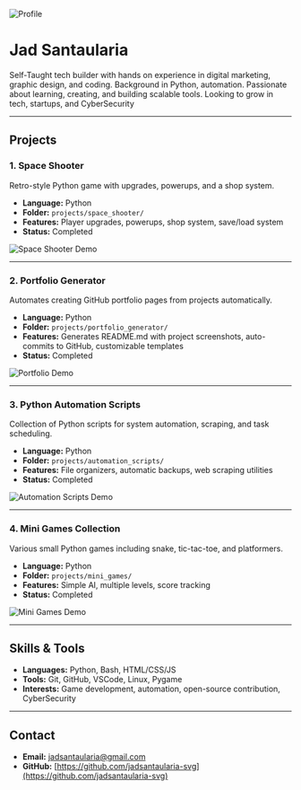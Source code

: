 ![Profile](https://via.placeholder.com/150)

# Jad Santaularia

Self-Taught tech builder with hands on experience in digital marketing, graphic design, and coding. Background in Python, automation. Passionate about learning, creating, and building scalable tools. Looking to grow in tech, startups, and CyberSecurity

---

## Projects

### 1. Space Shooter
Retro-style Python game with upgrades, powerups, and a shop system.  
- **Language:** Python  
- **Folder:** `projects/space_shooter/`  
- **Features:** Player upgrades, powerups, shop system, save/load system  
- **Status:** Completed  

![Space Shooter Demo](https://via.placeholder.com/400x200.png?text=Space+Shooter+Demo)

---

### 2. Portfolio Generator
Automates creating GitHub portfolio pages from projects automatically.  
- **Language:** Python  
- **Folder:** `projects/portfolio_generator/`  
- **Features:** Generates README.md with project screenshots, auto-commits to GitHub, customizable templates  
- **Status:** Completed  

![Portfolio Demo](https://via.placeholder.com/400x200.png?text=Portfolio+Demo)

---

### 3. Python Automation Scripts
Collection of Python scripts for system automation, scraping, and task scheduling.  
- **Language:** Python  
- **Folder:** `projects/automation_scripts/`  
- **Features:** File organizers, automatic backups, web scraping utilities  
- **Status:** Completed  

![Automation Scripts Demo](https://via.placeholder.com/400x200.png?text=Automation+Scripts+Demo)

---

### 4. Mini Games Collection
Various small Python games including snake, tic-tac-toe, and platformers.  
- **Language:** Python  
- **Folder:** `projects/mini_games/`  
- **Features:** Simple AI, multiple levels, score tracking  
- **Status:** Completed  

![Mini Games Demo](https://via.placeholder.com/400x200.png?text=Mini+Games+Demo)

---

## Skills & Tools

- **Languages:** Python, Bash, HTML/CSS/JS  
- **Tools:** Git, GitHub, VSCode, Linux, Pygame  
- **Interests:** Game development, automation, open-source contribution, CyberSecurity

---

## Contact

- **Email:** jadsantaularia@gmail.com  
- **GitHub:** [https://github.com/jadsantaularia-svg](https://github.com/jadsantaularia-svg)  
